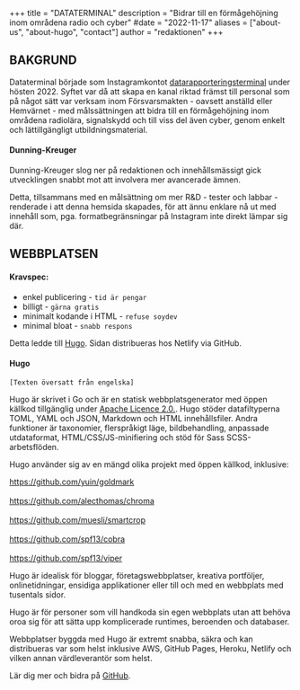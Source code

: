 +++
title = "DATATERMINAL"
description = "Bidrar till en förmågehöjning inom områdena radio och cyber"
#date = "2022-11-17"
aliases = ["about-us", "about-hugo", "contact"]
author = "redaktionen"
+++
## BAKGRUND
Dataterminal började som Instagramkontot [datarapporteringsterminal](https://instagram.com/datarapporteringsterminal/) under hösten 2022. Syftet var då att skapa en kanal riktad främst till personal som på något sätt var verksam inom Försvarsmakten - oavsett anställd eller Hemvärnet - med målssättningen att bidra till en förmågehöjning inom områdena radiolära, signalskydd och till viss del även cyber, genom enkelt och lättillgängligt utbildningsmaterial.  

#### Dunning-Kreuger

Dunning-Kreuger slog ner på redaktionen och innehållsmässigt gick utvecklingen snabbt mot att involvera mer avancerade ämnen.

Detta, tillsammans med en målsättning om mer R&D - tester och labbar - renderade i att denna hemsida skapades, för att ännu enklare nå ut med innehåll som, pga. formatbegränsningar på Instagram inte direkt lämpar sig där.

## WEBBPLATSEN

#### Kravspec:

- enkel publicering - `tid är pengar`
- billigt - `gärna gratis`
- minimalt kodande i HTML - `refuse soydev`
- minimal bloat - `snabb respons`

Detta ledde till [Hugo](https://gohugo.io/). Sidan distribueras hos Netlify via GitHub. 

#### Hugo

`[Texten översatt från engelska]`

Hugo är skrivet i Go och är en statisk webbplatsgenerator med öppen källkod tillgänglig under [Apache Licence 2.0.](https://github.com/gohugoio/hugo/blob/master/LICENSE). Hugo stöder datafiltyperna TOML, YAML och JSON, Markdown och HTML innehållsfiler. Andra funktioner är taxonomier, flerspråkigt läge, bildbehandling, anpassade utdataformat, HTML/CSS/JS-minifiering och stöd för Sass SCSS-arbetsflöden.

Hugo använder sig av en mängd olika projekt med öppen källkod, inklusive:

https://github.com/yuin/goldmark <br />  
https://github.com/alecthomas/chroma <br />   
https://github.com/muesli/smartcrop <br />  
https://github.com/spf13/cobra <br />  
https://github.com/spf13/viper <br />  

Hugo är idealisk för bloggar, företagswebbplatser, kreativa portföljer, onlinetidningar, ensidiga applikationer eller till och med en webbplats med tusentals sidor.

Hugo är för personer som vill handkoda sin egen webbplats utan att behöva oroa sig för att sätta upp komplicerade runtimes, beroenden och databaser.

Webbplatser byggda med Hugo är extremt snabba, säkra och kan distribueras var som helst inklusive AWS, GitHub Pages, Heroku, Netlify och vilken annan värdleverantör som helst.

Lär dig mer och bidra på [GitHub](https://github.com/gohugoio).
